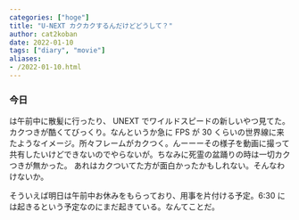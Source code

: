 ```yaml
---
categories: ["hoge"]
title: "U-NEXT カクカクするんだけどどうして？"
author: cat2koban
date: 2022-01-10
tags: ["diary", "movie"]
aliases:
- /2022-01-10.html
---
```


### 今日

は午前中に散髪に行ったり、 UNEXT でワイルドスピードの新しいやつ見てた。カクつきが酷くてびっくり。なんというか急に FPS が 30 くらいの世界線に来たようなイメージ。所々フレームがカクつく。んーーーその様子を動画に撮って共有したいけどできないのでやらないが。ちなみに死霊の盆踊りの時は一切カクつきが無かった。 あれはカクついてた方が面白かったかもしれない。そんなわけないか。

そういえば明日は午前中お休みをもらっており、用事を片付ける予定。6:30 には起きるという予定なのにまだ起きている。なんてことだ。
